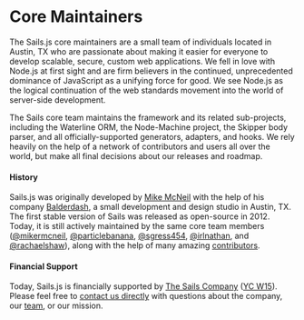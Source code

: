 # Core Maintainers

The Sails.js core maintainers are a small team of individuals located in Austin, TX who are passionate about making it easier for everyone to develop scalable, secure, custom web applications.  We fell in love with Node.js at first sight and are firm believers in the continued, unprecedented dominance of JavaScript as a unifying force for good.  We see Node.js as the logical continuation of the web standards movement into the world of server-side development.

The Sails core team maintains the framework and its related sub-projects, including the Waterline ORM, the Node-Machine project, the Skipper body parser, and all officially-supported generators, adapters, and hooks.  We rely heavily on the help of a network of contributors and users all over the world, but make all final decisions about our releases and roadmap.


#### History

Sails.js was originally developed by [Mike McNeil](http://twitter.com/mikermcneil) with the help of his company [Balderdash](http://www.bizjournals.com/sanantonio/blog/socialmadness/2013/03/sxsw-2013-Balderdash-startup-web-app.html), a small development and design studio in Austin, TX.  The first stable version of Sails was released as open-source in 2012.  Today, it is still actively maintained by the same core team members ([@mikermcneil](https://github.com/mikermcneil), [@particlebanana](https://github.com/particlebanana), [@sgress454](https://github.com/sgress454), [@irlnathan](https://github.com/irlnathan), and [@rachaelshaw](https://github.com/rachaelshaw)), along with the help of many amazing [contributors](https://github.com/balderdashy/sails/network/members).


#### Financial Support

Today, Sails.js is financially supported by [The Sails Company](http://sailsjs.com/about) ([YC W15](http://techcrunch.com/2015/03/11/treeline-wants-to-take-the-coding-out-of-building-a-backend/)).  Please feel free to [contact us directly](http://sailsjs.com/contact) with questions about the company, our [team](http://sailsjs.com/about), or our mission.

<docmeta name="displayName" value="Core Maintainers">
